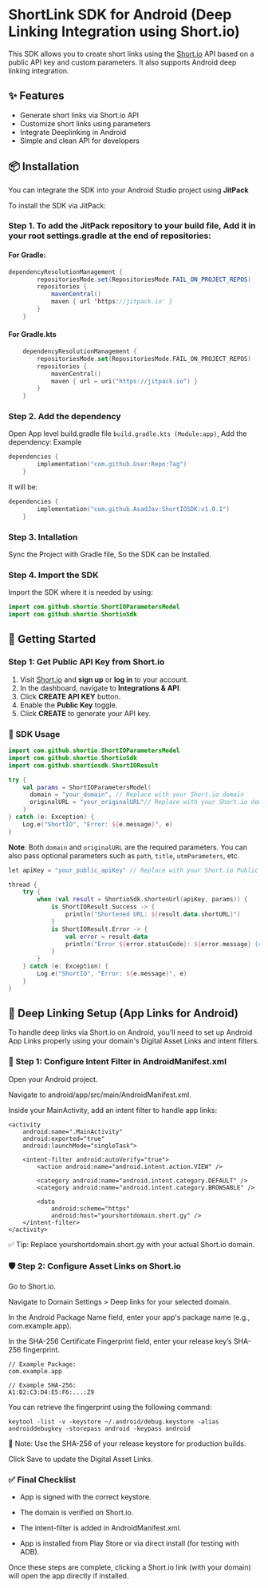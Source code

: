 
# ShortLink SDK for Android (Deep Linking Integration using Short.io)

This SDK allows you to create short links using the [Short.io](https://short.io/) API based on a public API key and custom parameters. It also supports Android deep linking integration.

## ✨ Features

- Generate short links via Short.io API
- Customize short links using parameters
- Integrate Deeplinking in Android
- Simple and clean API for developers


## 📦 Installation

You can integrate the SDK into your Android Studio project using **JitPack** 

To install the SDK via JitPack:

### Step 1. To add the JitPack repository to your build file, Add it in your root settings.gradle at the end of repositories:
#### For Gradle:
```java
dependencyResolutionManagement {
		repositoriesMode.set(RepositoriesMode.FAIL_ON_PROJECT_REPOS)
		repositories {
			mavenCentral()
			maven { url 'https://jitpack.io' }
		}
	}
```
#### For Gradle.kts
```kotlin
	dependencyResolutionManagement {
		repositoriesMode.set(RepositoriesMode.FAIL_ON_PROJECT_REPOS)
		repositories {
			mavenCentral()
			maven { url = uri("https://jitpack.io") }
		}
	}
```
### Step 2. Add the dependency
Open App level build.gradle file `build.gradle.kts (Module:app)`, Add the dependency:
Example
```kotlin
dependencies {
		implementation("com.github.User:Repo:Tag")
	}
```
It will be:
```kotlin
dependencies {
		implementation("com.github.AsadJav:ShortIOSDK:v1.0.1")
	}
```
### Step 3. Intallation
Sync the Project with Gradle file, So the SDK can be Installed.

### Step 4. Import the SDK
Import the SDK where it is needed by using:
```kotlin
import com.github.shortio.ShortIOParametersModel
import com.github.shortio.ShortioSdk
``` 

## 🔑 Getting Started


### Step 1: Get Public API Key from Short.io

1. Visit [Short.io](https://short.io/) and **sign up** or **log in** to your account.
3. In the dashboard, navigate to **Integrations & API**.
4. Click **CREATE API KEY** button.
5. Enable the **Public Key** toggle.
7. Click **CREATE** to generate your API key.

### 🔗 SDK Usage

```kotlin
import com.github.shortio.ShortIOParametersModel
import com.github.shortio.ShortioSdk
import com.github.shortiosdk.ShortIOResult

try {
    val params = ShortIOParametersModel(
      domain = "your_domain", // Replace with your Short.io domain
      originalURL = "your_originalURL"// Replace with your Short.io domain
    )
} catch (e: Exception) {
    Log.e("ShortIO", "Error: ${e.message}", e)
}
```
**Note**: Both `domain` and `originalURL` are the required parameters. You can also pass optional parameters such as `path`, `title`, `utmParameters`, etc.

```kotlin
let apiKey = "your_public_apiKey" // Replace with your Short.io Public API Key

thread {
    try {
        when (val result = ShortioSdk.shortenUrl(apiKey, params)) {
            is ShortIOResult.Success -> {
                println("Shortened URL: ${result.data.shortURL}")
            }
            is ShortIOResult.Error -> {
                val error = result.data
                println("Error ${error.statusCode}: ${error.message} (code: ${error.code})")
            }
        }
    } catch (e: Exception) {
        Log.e("ShortIO", "Error: ${e.message}", e)
    }
}       
```

## 🤖 Deep Linking Setup (App Links for Android)
To handle deep links via Short.io on Android, you'll need to set up Android App Links properly using your domain's Digital Asset Links and intent filters.

### 🔧 Step 1: Configure Intent Filter in AndroidManifest.xml
Open your Android project.

Navigate to android/app/src/main/AndroidManifest.xml.

Inside your MainActivity, add an intent filter to handle app links:
```
<activity
    android:name=".MainActivity"
    android:exported="true"
    android:launchMode="singleTask">
    
    <intent-filter android:autoVerify="true">
        <action android:name="android.intent.action.VIEW" />
        
        <category android:name="android.intent.category.DEFAULT" />
        <category android:name="android.intent.category.BROWSABLE" />
        
        <data
            android:scheme="https"
            android:host="yourshortdomain.short.gy" />
    </intent-filter>
</activity>
```
✅ Tip: Replace yourshortdomain.short.gy with your actual Short.io domain.

### 🛡️ Step 2: Configure Asset Links on Short.io
Go to Short.io.

Navigate to Domain Settings > Deep links for your selected domain.

In the Android Package Name field, enter your app's package name (e.g., com.example.app).

In the SHA-256 Certificate Fingerprint field, enter your release key’s SHA-256 fingerprint.
```
// Example Package:
com.example.app

// Example SHA-256:
A1:B2:C3:D4:E5:F6:...:Z9
```
You can retrieve the fingerprint using the following command:

```
keytool -list -v -keystore ~/.android/debug.keystore -alias androiddebugkey -storepass android -keypass android
```
📌 Note: Use the SHA-256 of your release keystore for production builds.

Click Save to update the Digital Asset Links.

### ✅ Final Checklist
* App is signed with the correct keystore.

* The domain is verified on Short.io.

* The intent-filter is added in AndroidManifest.xml.

* App is installed from Play Store or via direct install (for testing with ADB).

Once these steps are complete, clicking a Short.io link (with your domain) will open the app directly if installed.
